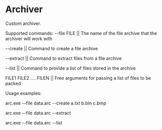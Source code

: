 # Archiver


Custom archiver. 

Supported commands:
  --file FILE             || The name of the file archive that the archiver will work with
  
  --create                || Command to create a file archive
  
  --extract               || Command to extract files from a file archive
  
  --list                  || Command to provide a list of files stored in the archive
  
  FILE1 FILE2 .... FILEN  || Free arguments for passing a list of files to be packed

  Usage examples:
  
  arc.exe --file data.arc --create a.txt b.bin c.bmp
  
  arc.exe --file data.arc --extract
  
  arc.exe --file data.arc --list
